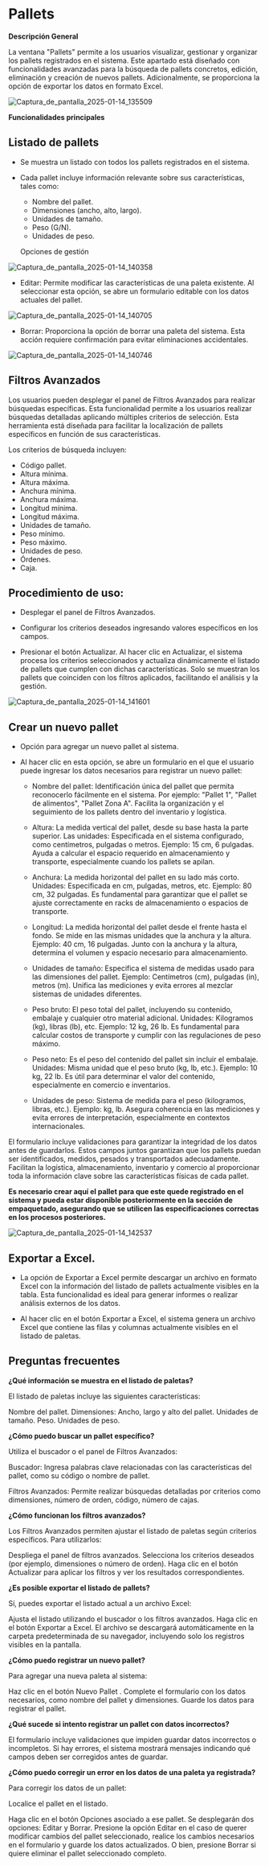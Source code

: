 # Pallets

**Descripción General**

La ventana "Pallets" permite a los usuarios visualizar, gestionar y organizar los pallets registrados en el sistema. Este apartado está diseñado con funcionalidades avanzadas para la búsqueda de pallets concretos, edición, eliminación y creación de nuevos pallets. Adicionalmente, se proporciona la opción de exportar los datos en formato Excel.

![Captura_de_pantalla_2025-01-14_135509](images/listPallets.png)

**Funcionalidades principales**

## Listado de pallets

- Se muestra un listado con todos los pallets registrados en el sistema.
- Cada pallet incluye información relevante sobre sus características, tales como:
   - Nombre del pallet.
   - Dimensiones (ancho, alto, largo).
   - Unidades de tamaño.
   - Peso (G/N).
   - Unidades de peso.

   Opciones de gestión

![Captura_de_pantalla_2025-01-14_140358](images/optionsPallets.png)

- Editar: Permite modificar las características de una paleta existente. Al seleccionar esta opción, se abre un formulario editable con los datos actuales del pallet.

![Captura_de_pantalla_2025-01-14_140705](images/editPallets.png)

- Borrar: Proporciona la opción de borrar una paleta del sistema. Esta acción requiere confirmación para evitar eliminaciones accidentales.

![Captura_de_pantalla_2025-01-14_140746](images/alertPallets.png)

## Filtros Avanzados

Los usuarios pueden desplegar el panel de Filtros Avanzados para realizar búsquedas específicas. Esta funcionalidad permite a los usuarios realizar búsquedas detalladas aplicando múltiples criterios de selección. Esta herramienta está diseñada para facilitar la localización de pallets específicos en función de sus características.

Los criterios de búsqueda incluyen:

   - Código pallet.
   - Altura mínima.
   - Altura máxima.
   - Anchura mínima.
   - Anchura máxima.
   - Longitud mínima.
   - Longitud máxima.
   - Unidades de tamaño.
   - Peso mínimo.
   - Peso máximo.
   - Unidades de peso.
   - Órdenes.
   - Caja.

## Procedimiento de uso:

- Desplegar el panel de Filtros Avanzados.

- Configurar los criterios deseados ingresando valores específicos en los campos.

- Presionar el botón Actualizar. Al hacer clic en Actualizar, el sistema procesa los criterios seleccionados y actualiza dinámicamente el listado de pallets que cumplen con dichas características.
Solo se muestran los pallets que coinciden con los filtros aplicados, facilitando el análisis y la gestión.

![Captura_de_pantalla_2025-01-14_141601](images/filterPallets.png)

## Crear un nuevo pallet

- Opción para agregar un nuevo pallet al sistema.

- Al hacer clic en esta opción, se abre un formulario en el que el usuario puede ingresar los datos necesarios para registrar un nuevo pallet: 

   - Nombre del pallet: Identificación única del pallet que permita reconocerlo fácilmente en el sistema. Por ejemplo: "Pallet 1", "Pallet de alimentos", "Pallet Zona A". Facilita la organización y el seguimiento de los pallets dentro del inventario y logística. 

   - Altura: La medida vertical del pallet, desde su base hasta la parte superior. Las unidades: Especificada en el sistema configurado, como centímetros, pulgadas o metros. Ejemplo: 15 cm, 6 pulgadas. Ayuda a calcular el espacio requerido en almacenamiento y transporte, especialmente cuando los pallets se apilan. 

   - Anchura: La medida horizontal del pallet en su lado más corto. Unidades: Especificada en cm, pulgadas, metros, etc. Ejemplo: 80 cm, 32 pulgadas. Es fundamental para garantizar que el pallet se ajuste correctamente en racks de almacenamiento o espacios de transporte. 

   - Longitud: La medida horizontal del pallet desde el frente hasta el fondo. Se mide en las mismas unidades que la anchura y la altura. Ejemplo: 40 cm, 16 pulgadas. Junto con la anchura y la altura, determina el volumen y espacio necesario para almacenamiento. 

   - Unidades de tamaño: Especifica el sistema de medidas usado para las dimensiones del pallet. Ejemplo: Centímetros (cm), pulgadas (in), metros (m). Unifica las mediciones y evita errores al mezclar sistemas de unidades diferentes. 

   - Peso bruto: El peso total del pallet, incluyendo su contenido, embalaje y cualquier otro material adicional. Unidades: Kilogramos (kg), libras (lb), etc. Ejemplo: 12 kg, 26 lb. Es fundamental para calcular costos de transporte y cumplir con las regulaciones de peso máximo. 

   - Peso neto: Es el peso del contenido del pallet sin incluir el embalaje. Unidades: Misma unidad que el peso bruto (kg, lb, etc.). Ejemplo: 10 kg, 22 lb. Es útil para determinar el valor del contenido, especialmente en comercio e inventarios. 

   - Unidades de peso: Sistema de medida para el peso (kilogramos, libras, etc.). Ejemplo: kg, lb. Asegura coherencia en las mediciones y evita errores de interpretación, especialmente en contextos internacionales. 

El formulario incluye validaciones para garantizar la integridad de los datos antes de guardarlos. Estos campos juntos garantizan que los pallets puedan ser identificados, medidos, pesados y transportados adecuadamente. Facilitan la logística, almacenamiento, inventario y comercio al proporcionar toda la información clave sobre las características físicas de cada pallet. 

<b>Es necesario crear aquí el pallet para que este quede registrado en el sistema y pueda estar disponible posteriormente en la sección de empaquetado, asegurando que se utilicen las especificaciones correctas en los procesos posteriores.</b>

![Captura_de_pantalla_2025-01-14_142537](images/newPallets.png)

## Exportar a Excel.

- La opción de Exportar a Excel permite descargar un archivo en formato Excel con la información del listado de pallets actualmente visibles en la tabla. Esta funcionalidad es ideal para generar informes o realizar análisis externos de los datos. 

- Al hacer clic en el botón Exportar a Excel, el sistema genera un archivo Excel que contiene las filas y columnas actualmente visibles en el listado de paletas.


## Preguntas frecuentes

<b>¿Qué información se muestra en el listado de paletas?</b>

El listado de paletas incluye las siguientes características:

Nombre del pallet.
Dimensiones: Ancho, largo y alto del pallet.
Unidades de tamaño.
Peso.
Unidades de peso.

<b>¿Cómo puedo buscar un pallet específico?</b>

Utiliza el buscador o el panel de Filtros Avanzados:

Buscador: Ingresa palabras clave relacionadas con las características del pallet, como su código o nombre de pallet.

Filtros Avanzados: Permite realizar búsquedas detalladas por criterios como dimensiones, número de orden, código, número de cajas.

<b>¿Cómo funcionan los filtros avanzados?</b>

Los Filtros Avanzados permiten ajustar el listado de paletas según criterios específicos. Para utilizarlos:

Despliega el panel de filtros avanzados.
Selecciona los criterios deseados (por ejemplo, dimensiones o número de orden).
Haga clic en el botón Actualizar para aplicar los filtros y ver los resultados correspondientes.

<b>¿Es posible exportar el listado de pallets?</b>

Sí, puedes exportar el listado actual a un archivo Excel:

Ajusta el listado utilizando el buscador o los filtros avanzados.
Haga clic en el botón Exportar a Excel.
El archivo se descargará automáticamente en la carpeta predeterminada de su navegador, incluyendo solo los registros visibles en la pantalla.

<b>¿Cómo puedo registrar un nuevo pallet?</b>

Para agregar una nueva paleta al sistema:

Haz clic en el botón Nuevo Pallet .
Complete el formulario con los datos necesarios, como nombre del pallet y dimensiones.
Guarde los datos para registrar el pallet.

<b>¿Qué sucede si intento registrar un pallet con datos incorrectos?</b>

El formulario incluye validaciones que impiden guardar datos incorrectos o incompletos. Si hay errores, el sistema mostrará mensajes indicando qué campos deben ser corregidos antes de guardar.

<b>¿Cómo puedo corregir un error en los datos de una paleta ya registrada?</b>

Para corregir los datos de un pallet:

Localice el pallet en el listado.

Haga clic en el botón Opciones asociado a ese pallet. Se desplegarán dos opciones: Editar y Borrar. Presione la opción Editar en el caso de querer modificar cambios del pallet seleccionado, realice los cambios necesarios en el formulario y guarde los datos actualizados. O bien, presione Borrar si quiere eliminar el pallet seleccionado completo.